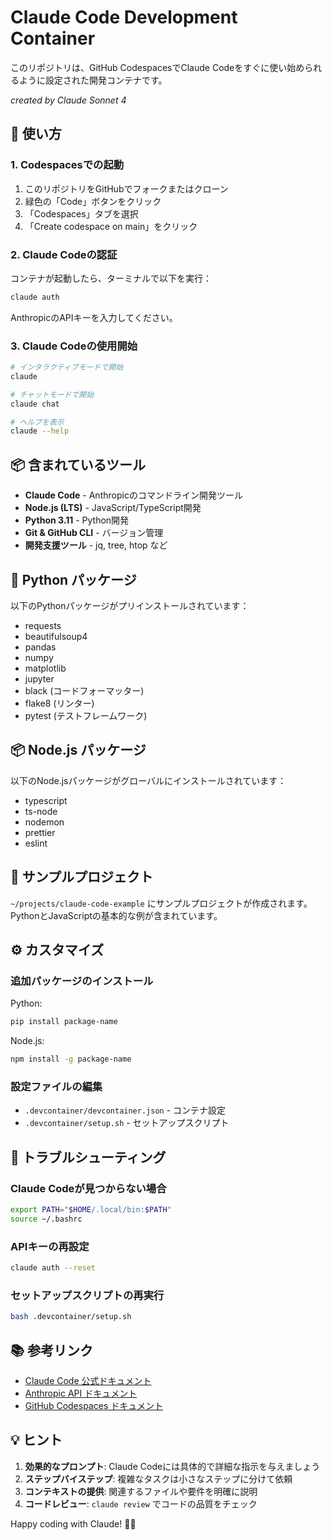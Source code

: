 # Claude Code Development Container

このリポジトリは、GitHub CodespacesでClaude Codeをすぐに使い始められるように設定された開発コンテナです。 

*created by Claude Sonnet 4*

## 🚀 使い方

### 1. Codespacesでの起動

1. このリポジトリをGitHubでフォークまたはクローン
2. 緑色の「Code」ボタンをクリック
3. 「Codespaces」タブを選択
4. 「Create codespace on main」をクリック

### 2. Claude Codeの認証

コンテナが起動したら、ターミナルで以下を実行：

```bash
claude auth
```

AnthropicのAPIキーを入力してください。

### 3. Claude Codeの使用開始

```bash
# インタラクティブモードで開始
claude

# チャットモードで開始
claude chat

# ヘルプを表示
claude --help
```

## 📦 含まれているツール

- **Claude Code** - Anthropicのコマンドライン開発ツール
- **Node.js (LTS)** - JavaScript/TypeScript開発
- **Python 3.11** - Python開発
- **Git & GitHub CLI** - バージョン管理
- **開発支援ツール** - jq, tree, htop など

## 🐍 Python パッケージ

以下のPythonパッケージがプリインストールされています：

- requests
- beautifulsoup4
- pandas
- numpy
- matplotlib
- jupyter
- black (コードフォーマッター)
- flake8 (リンター)
- pytest (テストフレームワーク)

## 📦 Node.js パッケージ

以下のNode.jsパッケージがグローバルにインストールされています：

- typescript
- ts-node
- nodemon
- prettier
- eslint

## 🎯 サンプルプロジェクト

`~/projects/claude-code-example` にサンプルプロジェクトが作成されます。
PythonとJavaScriptの基本的な例が含まれています。

## ⚙️ カスタマイズ

### 追加パッケージのインストール

Python:
```bash
pip install package-name
```

Node.js:
```bash
npm install -g package-name
```

### 設定ファイルの編集

- `.devcontainer/devcontainer.json` - コンテナ設定
- `.devcontainer/setup.sh` - セットアップスクリプト

## 🔧 トラブルシューティング

### Claude Codeが見つからない場合

```bash
export PATH="$HOME/.local/bin:$PATH"
source ~/.bashrc
```

### APIキーの再設定

```bash
claude auth --reset
```

### セットアップスクリプトの再実行

```bash
bash .devcontainer/setup.sh
```

## 📚 参考リンク

- [Claude Code 公式ドキュメント](https://docs.anthropic.com)
- [Anthropic API ドキュメント](https://docs.anthropic.com)
- [GitHub Codespaces ドキュメント](https://docs.github.com/codespaces)

## 💡 ヒント

1. **効果的なプロンプト**: Claude Codeには具体的で詳細な指示を与えましょう
2. **ステップバイステップ**: 複雑なタスクは小さなステップに分けて依頼
3. **コンテキストの提供**: 関連するファイルや要件を明確に説明
4. **コードレビュー**: `claude review` でコードの品質をチェック

Happy coding with Claude! 🤖✨

